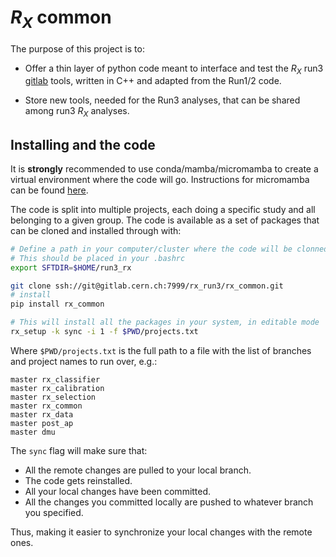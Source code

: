 # $R_X$ common

The purpose of this project is to:

- Offer a thin layer of python code meant to interface and test the $R_X$ run3
[gitlab](https://gitlab.cern.ch/LHCb-RD/cal-rx-run3) tools, written in C++ and adapted from the Run1/2 code.

- Store new tools, needed for the Run3 analyses, that can be shared among run3 $R_X$ analyses.

## Installing and the code

It is **strongly** recommended to use conda/mamba/micromamba to create a virtual environment where the code will go.
Instructions for micromamba can be found
[here](https://mamba.readthedocs.io/en/latest/installation/micromamba-installation.html).

The code is split into multiple projects, each doing a specific study and all belonging to a given group.
The code is available as a set of packages that can be cloned and installed through with:

```bash
# Define a path in your computer/cluster where the code will be clonned
# This should be placed in your .bashrc
export SFTDIR=$HOME/run3_rx

git clone ssh://git@gitlab.cern.ch:7999/rx_run3/rx_common.git
# install
pip install rx_common

# This will install all the packages in your system, in editable mode
rx_setup -k sync -i 1 -f $PWD/projects.txt
```

Where `$PWD/projects.txt` is the full path to a file with the list of branches and project names to run over, e.g.:

```
master rx_classifier
master rx_calibration
master rx_selection
master rx_common
master rx_data
master post_ap
master dmu
```

The `sync` flag will make sure that:

- All the remote changes are pulled to your local branch.
- The code gets reinstalled.
- All your local changes have been committed.
- All the changes you committed locally are pushed to whatever branch you specified.

Thus, making it easier to synchronize your local changes with the remote ones.

